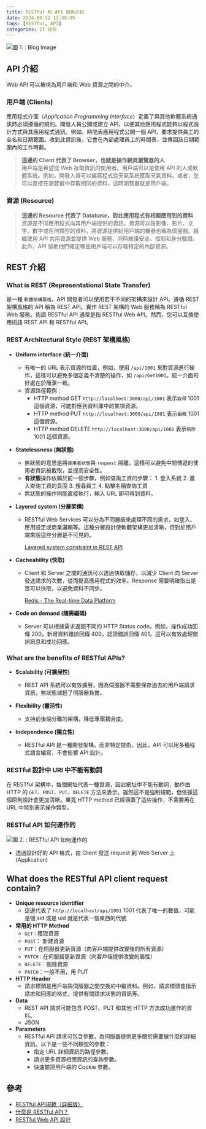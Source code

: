 ```yaml
---
title: RESTful 和 API 關係介紹
date: 2024-09-12 13:39:35
tags: [RESTful, API]
categories: IT 技術
---
```


![圖 1. : Blog Image](https://imgur.com/ihJNO9r.png)

## API 介紹

Web API 可以被視為用戶端和 Web 資源之間的中介。

### **用戶端 (Clients)**

應用程式介面（*Application Programming Interface*）定義了與其他軟體系統通訊時必須遵循的規則。開發人員公開或建立 API，以便其他應用程式能夠以程式設計方式與其應用程式通訊。例如，時間表應用程式公開一個 API，要求提供員工的全名和日期範圍。收到此資訊後，它會在內部處理員工的時間表，並傳回該日期範圍內的工作時數。

<!--more-->

> **這邊的 Client 代表了 Browser，也就是操作網頁瀏覽器的人**  
用戶端是希望從 Web 存取資訊的使用者。用戶端可以是使用 API 的人或軟體系統。例如，開發人員可以編寫程式從天氣系統獲取天氣資料。或者，您可以直接在瀏覽器中存取相同的資料，這時瀏覽器就是用戶端。

### **資源 (Resource)**

> **這邊的 Resource 代表了 Database，對此應用程式有相關應用到的資料**  
資源是不同應用程式向其用戶端提供的資訊。資源可以是影像、影片、文字、數字或任何類型的資料。將資源提供給用戶端的機器也稱為伺服器。組織使用 API 共用資源並提供 Web 服務，同時維護安全、控制和身分驗證。此外，API 協助他們確定哪些用戶端可以存取特定的內部資源。

## REST 介紹

### What is REST (Representational State Transfer)

是一種 `軟體架構風格`，API 開發者可以使用若干不同的架構來設計 API。遵循 REST 架構風格的 API 稱為 REST API。實作 REST 架構的 Web 服務稱為 RESTful Web 服務。術語 RESTful API 通常是指 RESTful Web API。然而，您可以互換使用術語 REST API 和 RESTful API。

### REST Architectural Style (REST 架構風格)

- **Uniform interface (統一介面)**
  - 有唯一的 URL 表示資源的位置，例如，使用 `/api/1001` 來對資源進行操作，這樣可以避免多個定義不清楚的操作，如 `/api/Get1001`。統一介面的好處在於簡潔一致。
  - 資源路徑範例：
    - HTTP method GET `http://localhost:3000/api/1001` 表示`取得` 1001 這個資源，可能對應到資料庫中的某項資源。
    - HTTP method PUT `http://localhost:3000/api/1001` 表示`編輯` 1001 這個資源。
    - HTTP method DELETE `http://localhost:3000/api/1001` 表示`刪除` 1001 這個資源。

- **Statelessness (無狀態)**
  - 無狀態的意思是將`使用者狀態`與 `request` 隔離。這樣可以避免中間傳遞的使用者資訊被截取，並提高安全性。
  - **有狀態**操作依賴於前一個步驟，例如查詢工資的步驟：
        1. 登入系統
        2. 進入查詢工資的頁面
        3. 搜尋員工
        4. 點擊名稱查詢工資
  - 無狀態的操作則能直接執行，輸入 URL 即可得到資料。

- **Layered system (分層架構)**
  - RESTful Web Services 可以分為不同層級來處理不同的需求，如登入、應用設定或商業邏輯等。這種分層設計使軟體架構更加清晰，但對於用戶端來說這些分層是不可見的。

    [Layered system constraint in REST API](https://stackoverflow.com/questions/30303116/layered-system-constraint-in-rest-api)

- **Cacheability (快取)**
  - Client 和 Server 之間的通訊可以透過快取儲存，以減少 Client 向 Server 發送請求的次數，從而提高應用程式的效率。Response 需要明確指出是否可以快取，以避免資料不同步。

    [Redis - The Real-time Data Platform](https://redis.io/)

- **Code on demand (隨需編碼)**
  - Server 可以根據需求返回不同的 HTTP Status code。例如，操作成功回傳 200，新增資料錯誤回傳 400，認證錯誤回傳 401。這可以有效處理錯誤訊息和成功回應。

### What are the benefits of RESTful APIs?

- **Scalability (可擴展性)**
  - REST API 系統可以有效擴展，因為伺服器不需要保存過去的用戶端請求資訊，無狀態減輕了伺服器負擔。

- **Flexibility (靈活性)**
  - 支持前後端分離的架構，降低專案耦合度。

- **Independence (獨立性)**
  - RESTful API 是一種開發架構，而非特定技術。因此，API 可以用多種程式語言編寫，不會影響 API 設計。

### RESTful 設計中 URI 中不能有動詞

在 RESTful 架構中，每個網址代表一種資源，因此網址中不能有動詞，動作由 HTTP 的 `GET`、`POST`、`PUT`、`DELETE` 方法來表示。雖然這不是強制規範，但依據這個原則設計會更加清晰。畢竟 HTTP method 已經涵蓋了這些操作，不需要再在 URL 中特別表示操作類型。

### RESTful API 如何運作的

![圖 2. : RESTful API 如何運作的](https://imgur.com/z1kOtxa.png)

- 透過設計好的 API 格式，由 Client 發送 request 到 Web Server 上 (Application)

## What does the RESTful API client request contain?

- **Unique resource identifier**
  - 這邊代表了 `http://localhost/api/1001` 1001 代表了唯一的數值，可能是個 sid 或是 uid 就是代表一個東西的代號
- **常用的 HTTP Method**
  - `GET` : 獲取資源
  - `POST`： 新建資源
  - `PUT`：在伺服器更新資源（向客戶端提供改變後的所有資源）
  - `PATCH` : 在伺服器更新資源（向客戶端提供改變的屬性）
  - `DELETE`：刪除資源
  - `PATCH`：一般不用，用 PUT
- **HTTP Header**
  - 請求標頭是用戶端與伺服器之間交換的中繼資料。例如，請求標頭會指示請求和回應的格式，提供有關請求狀態的資訊等。
- **Data**
  - REST API 請求可能包含 POST、PUT 和其他 HTTP 方法成功運作的資料。
  - JSON
- **Parameters**
  - RESTful API 請求可包含參數，為伺服器提供更多關於需要做什麼的詳細資訊。以下是一些不同類型的參數：
    - 指定 URL 詳細資訊的路徑參數。
    - 請求更多資源相關資訊的查詢參數。
    - 快速驗證用戶端的 Cookie 參數。

## 參考

- [RESTful API規範（詳細版）](https://www.796t.com/content/1541631243.html)
- [什麼是 RESTful API？](https://aws.amazon.com/tw/what-is/restful-api/)
- [RESTful Web API 設計](https://learn.microsoft.com/zh-tw/azure/architecture/best-practices/api-design)